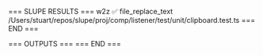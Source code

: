 === SLUPE RESULTS ===
w2z ✅ file_replace_text /Users/stuart/repos/slupe/proj/comp/listener/test/unit/clipboard.test.ts
=== END ===

=== OUTPUTS ===
=== END ===